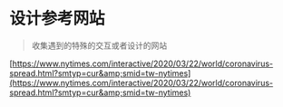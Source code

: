 # 设计参考网站

> 收集遇到的特殊的交互或者设计的网站

[https://www.nytimes.com/interactive/2020/03/22/world/coronavirus-spread.html?smtyp=cur&amp;smid=tw-nytimes](https://www.nytimes.com/interactive/2020/03/22/world/coronavirus-spread.html?smtyp=cur&amp;smid=tw-nytimes)
